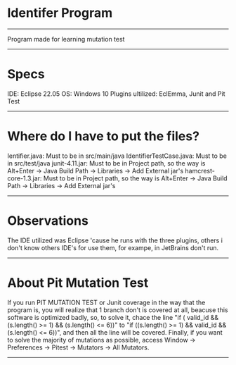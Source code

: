 # Identifer Program

--------------------------------------------------------------------------------------------------------------------------------------------------------------------------

Program made for learning mutation test

--------------------------------------------------------------------------------------------------------------------------------------------------------------------------

# Specs

 IDE: Eclipse 22.05
 OS: Windows 10
 Plugins ultilized: EclEmma, Junit and Pit Test
 
 -------------------------------------------------------------------------------------------------------------------------------------------------------------------------
 
 # Where do I have to put the files?
 
  Ientifier.java: Must to be in src/main/java
  IdentifierTestCase.java: Must to be in src/test/java
  junit-4.11.jar: Must to be in Project path, so the way is Alt+Enter -> Java Build Path -> Libraries -> Add External jar's
  hamcrest-core-1.3.jar: Must to be in Project path, so the way is Alt+Enter -> Java Build Path -> Libraries -> Add External jar's
  
  ------------------------------------------------------------------------------------------------------------------------------------------------------------------------
  
  # Observations
  
  The IDE utilized was Eclipse 'cause he runs with the three plugins, others i don't know others IDE's for use them, for exampe, in JetBrains don't run.
  
  ------------------------------------------------------------------------------------------------------------------------------------------------------------------------
  
  # About Pit Mutation Test
  
  If you run PIT MUTATION TEST or Junit coverage in the way that the program is, you will realize that 1 branch don't is covered at all, beacuse this software is optimized 
  badly, so, to solve it, chace the line  "if ( valid_id && (s.length() >= 1) && (s.length() <= 6))" to   "if ((s.length() >= 1) && valid_id && (s.length() <= 6))", and then 
  all the line will be covered. Finally, if you want to solve the majority of mutations as possible, access Window -> Preferences -> Pitest -> Mutators -> All Mutators.
  
  --------------------------------------------------------------------------------------------------------------------------------------------------------------------------
  
